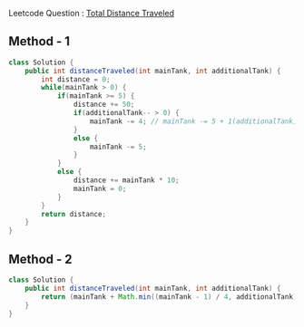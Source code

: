Leetcode Question : [Total Distance Traveled](https://leetcode.com/problems/total-distance-traveled/description/)

## Method - 1
```java
class Solution {
    public int distanceTraveled(int mainTank, int additionalTank) {
        int distance = 0;
        while(mainTank > 0) {
            if(mainTank >= 5) {
                distance += 50;
                if(additionalTank-- > 0) {
                    mainTank -= 4; // mainTank -= 5 + 1(additionalTank)
                }
                else {
                    mainTank -= 5;
                }
            }
            else {
                distance += mainTank * 10;
                mainTank = 0;
            }
        }
        return distance;
    }
}
```

## Method - 2
```java
class Solution {
    public int distanceTraveled(int mainTank, int additionalTank) {
        return (mainTank + Math.min((mainTank - 1) / 4, additionalTank)) * 10;
    }
}
```
